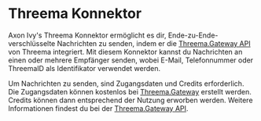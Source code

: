 # Threema Konnektor

Axon Ivy's Threema Konnektor ermöglicht es dir, Ende-zu-Ende-verschlüsselte Nachrichten zu senden, indem er die [Threema.Gateway API](https://threema.ch/en/gateway) von Threema integriert. Mit diesem Konnektor kannst du Nachrichten an einen oder mehrere Empfänger senden, wobei E-Mail, Telefonnummer oder ThreemaID als Identifikator verwendet werden.

Um Nachrichten zu senden, sind Zugangsdaten und Credits erforderlich. Die Zugangsdaten können kostenlos bei [Threema.Gateway](https://gateway.threema.ch/en/signup) erstellt werden. Credits können dann entsprechend der Nutzung erworben werden. Weitere Informationen findest du bei der [Threema.Gateway API](https://threema.ch/en/gateway).
